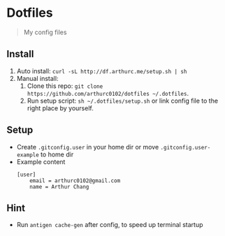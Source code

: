 # Dotfiles

> My config files

## Install

1. Auto install: `curl -sL http://df.arthurc.me/setup.sh | sh`
2. Manual install:
    1. Clone this repo: `git clone https://github.com/arthurc0102/dotfiles ~/.dotfiles`.
    2. Run setup script: `sh ~/.dotfiles/setup.sh` or link config file to the right place by yourself.

## Setup

- Create `.gitconfig.user` in your home dir or move `.gitconfig.user-example` to home dir
- Example content
    ```
    [user]
        email = arthurc0102@gmail.com
        name = Arthur Chang
    ```

## Hint

- Run `antigen cache-gen` after config, to speed up terminal startup

